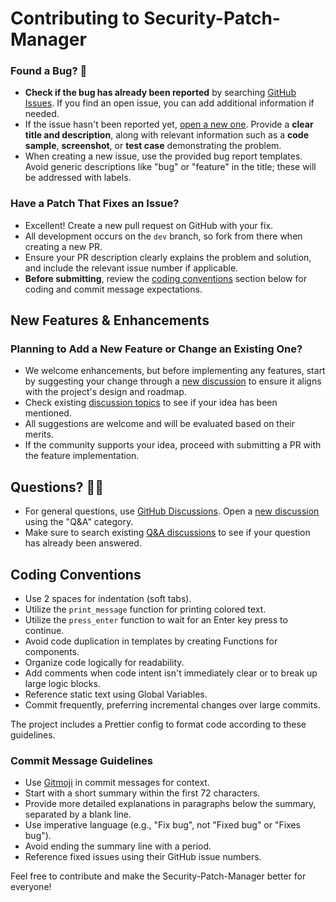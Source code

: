 # Contributing to Security-Patch-Manager

### Found a Bug? 🐛

- **Check if the bug has already been reported** by searching [GitHub Issues](https://github.com/Armoghans-Organization/Security-Patch-Manager/issues). If you find an open issue, you can add additional information if needed.
- If the issue hasn't been reported yet, [open a new one](https://github.com/Armoghans-Organization/Security-Patch-Manager/issues/new). Provide a **clear title and description**, along with relevant information such as a **code sample**, **screenshot**, or **test case** demonstrating the problem.
- When creating a new issue, use the provided bug report templates. Avoid generic descriptions like "bug" or "feature" in the title; these will be addressed with labels.

### Have a Patch That Fixes an Issue?

- Excellent! Create a new pull request on GitHub with your fix.
- All development occurs on the `dev` branch, so fork from there when creating a new PR.
- Ensure your PR description clearly explains the problem and solution, and include the relevant issue number if applicable.
- **Before submitting**, review the [coding conventions](#coding-conventions) section below for coding and commit message expectations.

## New Features & Enhancements

### Planning to Add a New Feature or Change an Existing One?

- We welcome enhancements, but before implementing any features, start by suggesting your change through a [new discussion](https://github.com/Armoghans-Organization/Security-Patch-Manager/discussions/new) to ensure it aligns with the project's design and roadmap.
- Check existing [discussion topics](https://github.com/Armoghans-Organization/Security-Patch-Manager/discussions/categories/ideas) to see if your idea has been mentioned.
- All suggestions are welcome and will be evaluated based on their merits.
- If the community supports your idea, proceed with submitting a PR with the feature implementation.

## Questions? 🙋‍♀️

- For general questions, use [GitHub Discussions](https://github.com/Armoghans-Organization/Security-Patch-Manager/discussions). Open a [new discussion](https://github.com/Armoghans-Organization/Security-Patch-Manager/discussions/new) using the "Q&A" category.
- Make sure to search existing [Q&A discussions](https://github.com/Armoghans-Organization/Security-Patch-Manager/discussions/categories/q-a) to see if your question has already been answered.

## Coding Conventions

- Use 2 spaces for indentation (soft tabs).
- Utilize the `print_message` function for printing colored text.
- Utilize the `press_enter` function to wait for an Enter key press to continue.
- Avoid code duplication in templates by creating Functions for components.
- Organize code logically for readability.
- Add comments when code intent isn't immediately clear or to break up large logic blocks.
- Reference static text using Global Variables.
- Commit frequently, preferring incremental changes over large commits.

The project includes a Prettier config to format code according to these guidelines.

### Commit Message Guidelines

- Use [Gitmoji](https://gitmoji.dev) in commit messages for context.
- Start with a short summary within the first 72 characters.
- Provide more detailed explanations in paragraphs below the summary, separated by a blank line.
- Use imperative language (e.g., "Fix bug", not "Fixed bug" or "Fixes bug").
- Avoid ending the summary line with a period.
- Reference fixed issues using their GitHub issue numbers.

Feel free to contribute and make the Security-Patch-Manager better for everyone!
